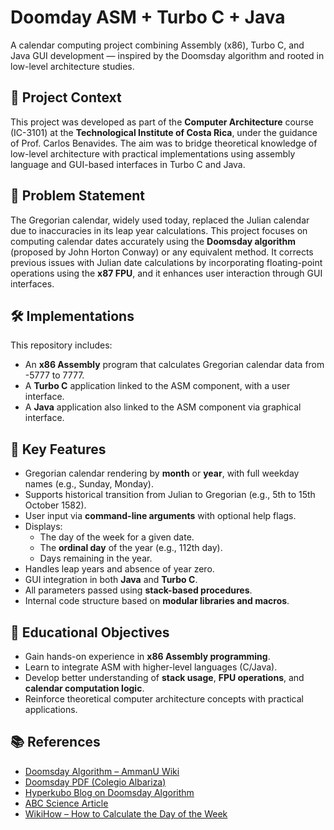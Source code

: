 # Doomday ASM + Turbo C + Java

A calendar computing project combining Assembly (x86), Turbo C, and Java GUI development — inspired by the Doomsday algorithm and rooted in low-level architecture studies.

## 🧠 Project Context

This project was developed as part of the **Computer Architecture** course (IC-3101) at the **Technological Institute of Costa Rica**, under the guidance of Prof. Carlos Benavides. The aim was to bridge theoretical knowledge of low-level architecture with practical implementations using assembly language and GUI-based interfaces in Turbo C and Java.

## 📅 Problem Statement

The Gregorian calendar, widely used today, replaced the Julian calendar due to inaccuracies in its leap year calculations. This project focuses on computing calendar dates accurately using the **Doomsday algorithm** (proposed by John Horton Conway) or any equivalent method. It corrects previous issues with Julian date calculations by incorporating floating-point operations using the **x87 FPU**, and it enhances user interaction through GUI interfaces.

## 🛠️ Implementations

This repository includes:
- An **x86 Assembly** program that calculates Gregorian calendar data from -5777 to 7777.
- A **Turbo C** application linked to the ASM component, with a user interface.
- A **Java** application also linked to the ASM component via graphical interface.

## 🧩 Key Features

- Gregorian calendar rendering by **month** or **year**, with full weekday names (e.g., Sunday, Monday).
- Supports historical transition from Julian to Gregorian (e.g., 5th to 15th October 1582).
- User input via **command-line arguments** with optional help flags.
- Displays:
  - The day of the week for a given date.
  - The **ordinal day** of the year (e.g., 112th day).
  - Days remaining in the year.
- Handles leap years and absence of year zero.
- GUI integration in both **Java** and **Turbo C**.
- All parameters passed using **stack-based procedures**.
- Internal code structure based on **modular libraries and macros**.

## 🎯 Educational Objectives

- Gain hands-on experience in **x86 Assembly programming**.
- Learn to integrate ASM with higher-level languages (C/Java).
- Develop better understanding of **stack usage**, **FPU operations**, and **calendar computation logic**.
- Reinforce theoretical computer architecture concepts with practical applications.

## 📚 References

- [Doomsday Algorithm – AmmanU Wiki](http://www.ammanu.edu.jo/wiki1/es/articles/a/l/g/Algoritmo_Doomsday_4b4e.html)
- [Doomsday PDF (Colegio Albariza)](http://www.colegioalbariza.es/documentos/areas/El%20algoritmo%20de%20Doomsday.pdf)
- [Hyperkubo Blog on Doomsday Algorithm](https://hyperkubo.wordpress.com/2012/05/06/algoritmo-doomsday/)
- [ABC Science Article](http://www.abc.es/20101112/ciencia/algoritmomundo-201011121523.html)
- [WikiHow – How to Calculate the Day of the Week](http://es.wikihow.com/calcular-el-d%C3%ADa-de-la-semana)


